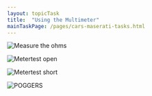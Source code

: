 ```yaml
---
layout: topicTask
title:  "Using the Multimeter"
mainTaskPage: /pages/cars-maserati-tasks.html
---
```



![Measure the ohms](https://github.com/rbwatson/GoBabyGo/blob/master/docs/assets/images/metertest-ohms.jpg)


![Metertest open](https://github.com/wilsone123/GoBabyGo/blob/master/docs/assets/images/metertest-open.jpg)


![Metertest short](https://github.com/rbwatson/GoBabyGo/blob/master/docs/assets/images/metertest-short.jpg)

![POGGERS](https://makeameme.org/media/templates/250/poggers.jpg)



